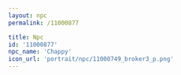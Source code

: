 ```yaml
---
layout: npc
permalink: /11000877

title: Npc
id: '11000877'
npc_name: 'Chappy'
icon_url: 'portrait/npc/11000749_broker3_p.png'
---
```

